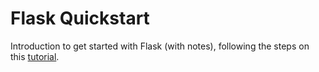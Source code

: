 # Flask Quickstart

Introduction to get started with Flask (with notes), following the steps on this [tutorial](https://flask.palletsprojects.com/en/2.2.x/quickstart/).